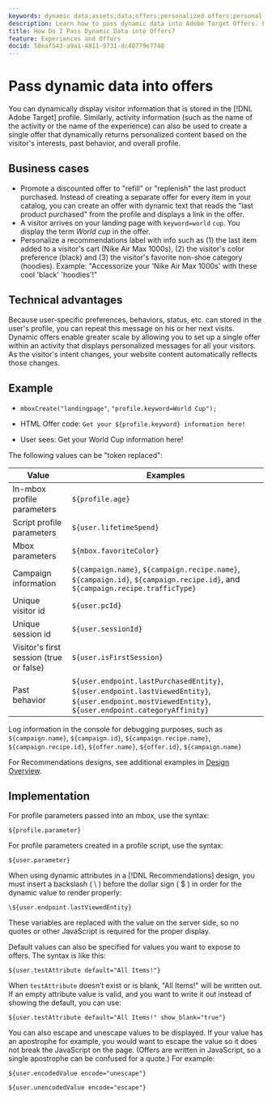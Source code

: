 ```yaml
---
keywords: dynamic data;assets;data;offers;personalized offers;personal offers;token replace
description: Learn how to pass dynamic data into Adobe Target Offers. Explore business cases that show why you might want to use dynamic offers and view examples and implementation information.
title: How Do I Pass Dynamic Data into Offers?
feature: Experiences and Offers
docid: 50eaf543-a9a1-4811-9731-dc40779e7748
---
```


# Pass dynamic data into offers

You can dynamically display visitor information that is stored in the [!DNL Adobe Target] profile. Similarly, activity information (such as the name of the activity or the name of the experience) can also be used to create a single offer that dynamically returns personalized content based on the visitor's interests, past behavior, and overall profile.

## Business cases

* Promote a discounted offer to "refill" or "replenish" the last product purchased. Instead of creating a separate offer for every item in your catalog, you can create an offer with dynamic text that reads the "last product purchased" from the profile and displays a link in the offer.
* A visitor arrives on your landing page with `keyword=world` `cup`. You display the term *World cup* in the offer.
* Personalize a recommendations label with info such as (1) the last item added to a visitor's cart (Nike Air Max 1000s), (2) the visitor's color preference (black) and (3) the visitor's favorite non-shoe category (hoodies). Example: "Accessorize your 'Nike Air Max 1000s' with these cool 'black' 'hoodies'!"

## Technical advantages

Because user-specific preferences, behaviors, status, etc. can stored in the user's profile, you can repeat this message on his or her next visits. Dynamic offers enable greater scale by allowing you to set up a single offer within an activity that displays personalized messages for all your visitors. As the visitor's intent changes, your website content automatically reflects those changes.

## Example

* `mboxCreate("landingpage"`, `"profile.keyword=World Cup");` 

* HTML Offer code: `Get your ${profile.keyword} information here!` 
* User sees: Get your World Cup information here!

The following values can be "token replaced":

|Value|Examples|
|--- |--- |
|In-mbox profile parameters|`${profile.age}`|
|Script profile parameters|`${user.lifetimeSpend}`|
|Mbox parameters|`${mbox.favoriteColor}`|
|Campaign information|`${campaign.name}`, `${campaign.recipe.name}`, `${campaign.id}`, `${campaign.recipe.id}`, and `${campaign.recipe.trafficType}`|
|Unique visitor id|`${user.pcId}`|
|Unique session id|`${user.sessionId}`|
|Visitor's first session (true or false)|`${user.isFirstSession}`|
|Past behavior|`${user.endpoint.lastPurchasedEntity}`, `${user.endpoint.lastViewedEntity}`, `${user.endpoint.mostViewedEntity}`, `${user.endpoint.categoryAffinity}`| 

Log information in the console for debugging purposes, such as `${campaign.name}`, `${campaign.id}`, `${campaign.recipe.name}`, `${campaign.recipe.id}`, `${offer.name}`, `${offer.id}`, `${campaign.name}`

For Recommendations designs, see additional examples in [Design Overview](/help/c-recommendations/c-design-overview/design-overview.md).

## Implementation

For profile parameters passed into an mbox, use the syntax:

`${profile.parameter}` 

For profile parameters created in a profile script, use the syntax:

`${user.parameter}`

When using dynamic attributes in a [!DNL Recommendations] design, you must insert a backslash ( &#92; ) before the dollar sign ( $ ) in order for the dynamic value to render properly: 

`\${user.endpoint.lastViewedEntity}`

These variables are replaced with the value on the server side, so no quotes or other JavaScript is required for the proper display. 

Default values can also be specified for values you want to expose to offers. The syntax is like this:

`${user.testAttribute default="All Items!"}`

When `testAttribute` doesn’t exist or is blank, "All Items!" will be written out. If an empty attribute value is valid, and you want to write it out instead of showing the default, you can use:

`${user.testAttribute default="All Items!" show_blank="true"}`

You can also escape and unescape values to be displayed. If your value has an apostrophe for example, you would want to escape the value so it does not break the JavaScript on the page. (Offers are written in JavaScript, so a single apostrophe can be confused for a quote.) For example:

`${user.encodedValue encode="unescape"}`

`${user.unencodedValue encode="escape"}`